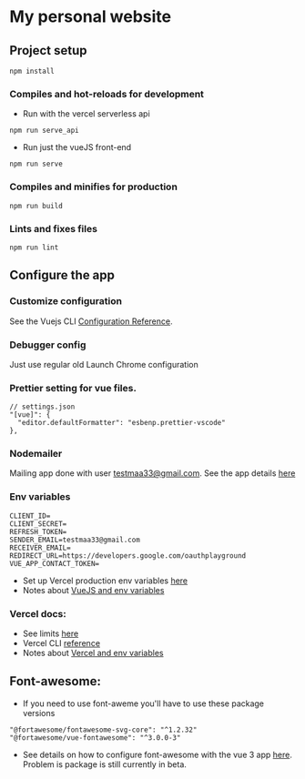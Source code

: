 # My personal website

## Project setup

```
npm install
```

### Compiles and hot-reloads for development

- Run with the vercel serverless api

```
npm run serve_api
```

- Run just the vueJS front-end

```
npm run serve
```

### Compiles and minifies for production

```
npm run build
```

### Lints and fixes files

```
npm run lint
```

## Configure the app

### Customize configuration

See the Vuejs CLI [Configuration Reference](https://cli.vuejs.org/config/).

### Debugger config

Just use regular old Launch Chrome configuration

### Prettier setting for vue files.

```
// settings.json
"[vue]": {
  "editor.defaultFormatter": "esbenp.prettier-vscode"
},
```

### Nodemailer

Mailing app done with user testmaa33@gmail.com. See the app details [here](https://console.developers.google.com/apis/credentials?project=send-email-from-web-form)

### Env variables

```
CLIENT_ID=
CLIENT_SECRET=
REFRESH_TOKEN=
SENDER_EMAIL=testmaa33@gmail.com
RECEIVER_EMAIL=
REDIRECT_URL=https://developers.google.com/oauthplayground
VUE_APP_CONTACT_TOKEN=
```

- Set up Vercel production env variables [here](https://vercel.com/victortrofin/personal-website/settings/environment-variables)
- Notes about [VueJS and env variables](https://cli.vuejs.org/guide/mode-and-env.html#example-staging-mode)

### Vercel docs:

- See limits [here](https://vercel.com/docs/platform/limits#serverless-function-size)
- Vercel CLI [reference](https://vercel.com/docs/cli#commands/overview/basic-usage)
- Notes about [Vercel and env variables](https://vercel.com/docs/environment-variables#development-environment-variables)

## Font-awesome:

- If you need to use font-aweme you'll have to use these package versions

```
"@fortawesome/fontawesome-svg-core": "^1.2.32"
"@fortawesome/vue-fontawesome": "^3.0.0-3"
```

- See details on how to configure font-awesome with the vue 3 app [here](https://github.com/FortAwesome/vue-fontawesome/issues/230#issuecomment-696719673). Problem is package is still currently in beta.

